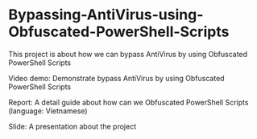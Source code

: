 # Bypassing-AntiVirus-using-Obfuscated-PowerShell-Scripts
This project is about how we can bypass AntiVirus by using Obfuscated PowerShell Scripts

Video demo: Demonstrate bypass AntiVirus by using Obfuscated PowerShell Scripts

Report: A detail guide about how can we Obfuscated PowerShell Scripts (language: Vietnamese)

Slide: A presentation about the project
